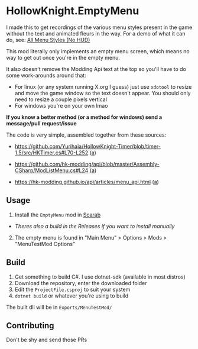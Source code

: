 # HollowKnight.EmptyMenu
I made this to get recordings of the various menu styles present in the game without the text and animated fleurs in the way.
For a demo of what it can do, see: [All Menu Styles (No HUD)](https://www.youtube.com/watch?v=LV4qxjWMHGM)

This mod literally only implements an empty menu screen, which means no way to get out once you're in the empty menu.

It also doesn't remove the Modding Api text at the top so you'll have to do some work-arounds around that:
* For linux (or any system running X.org I guess) just use `xdotool` to resize and move the game window so the text doesn't appear. You should only need to resize a couple pixels vertical
* For windows you're on your own lmao

__If you know a better method (or a method for windows) send a message/pull request/issue__

The code is very simple, assembled together from these sources:

* https://github.com/Yurihaia/HollowKnight-Timer/blob/timer-1.5/src/HKTimer.cs#L70-L252 ([a](https://web.archive.org/https://github.com/Yurihaia/HollowKnight-Timer/blob/timer-1.5/src/HKTimer.cs))

* https://github.com/hk-modding/api/blob/master/Assembly-CSharp/ModListMenu.cs#L24 ([a](https://web.archive.org/https://github.com/hk-modding/api/blob/master/Assembly-CSharp/ModListMenu.cs))

* https://hk-modding.github.io/api/articles/menu_api.html ([a](https://web.archive.org/https://hk-modding.github.io/api/articles/menu_api.html))

## Usage
1. Install the `EmptyMenu` mod in [Scarab](https://github.com/fifty-six/Scarab)
* _Theres also a build in the Releases if you want to install manually_
2. The empty menu is found in "Main Menu" > Options > Mods > "MenuTestMod Options"

## Build
1. Get something to build C#. I use dotnet-sdk (available in most distros)
2. Download the repository, enter the downloaded folder
3. Edit the `ProjectFile.csproj` to suit your system
4. `dotnet build` or whatever you're using to build

The built dll will be in `Exports/MenuTestMod/`

## Contributing
Don't be shy and send those PRs

